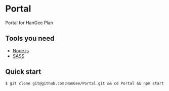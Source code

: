 # Portal

Portal for HanGee Plan



## Tools you need

* [Node.js](http://nodejs.org/)
* [SASS](http://sass-lang.com/install)


## Quick start

```
$ git clone git@github.com:HanGee/Portal.git && cd Portal && npm start
```

